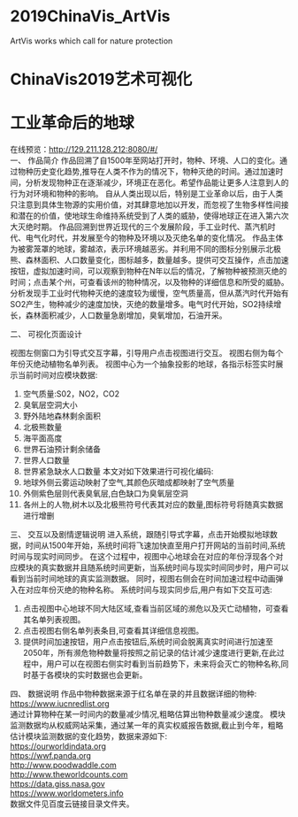 # 2019ChinaVis_ArtVis
ArtVis works which call for nature protection 
# ChinaVis2019艺术可视化
# 工业革命后的地球 
在线预览：http://129.211.128.212:8080/#/<br>
一、	作品简介
作品回溯了自1500年至网站打开时，物种、环境、人口的变化。通过物种历史变化趋势,推导在人类不作为的情况下，物种灭绝的时间。通过加速时间，分析发现物种正在逐渐减少，环境正在恶化。希望作品能让更多人注意到人的行为对环境和物种的影响。
自从人类出现以后，特别是工业革命以后，由于人类只注意到具体生物源的实用价值，对其肆意地加以开发，而忽视了生物多样性间接和潜在的价值，使地球生命维持系统受到了人类的威胁，使得地球正在进入第六次大灭绝时期。
作品回溯到世界近现代的三个发展阶段，手工业时代、蒸汽机时代、电气化时代，并发展至今的物种及环境以及灭绝名单的变化情况。
作品主体为被雾笼罩的地球，雾越浓，表示环境越恶劣。并利用不同的图标分别展示北极熊、森林面积、人口数量变化，图标越多，数量越多。提供可交互操作，点击加速按钮，虚拟加速时间，可以观察到物种在N年以后的情况，了解物种被预测灭绝的时间；点击某个州，可查看该州的物种情况，以及物种的详细信息和所受的威胁。
分析发现手工业时代物种灭绝的速度较为缓慢，空气质量高，但从蒸汽时代开始有SO2产生，物种减少的速度加快，灭绝的数量增多。电气时代开始，SO2持续增长，森林面积减少，人口数量急剧增加，臭氧增加，石油开采。

二、	可视化页面设计
 
视图左侧窗口为引导式交互字幕，引导用户点击视图进行交互。
视图右侧为每个年份灭绝动植物名单列表。
视图中心为一个抽象投影的地球，各指示标签实时展示当前时间对应模块数据:
1.	空气质量:S02，NO2，CO2
2.	臭氧层空洞大小
3.	野外陆地森林剩余面积
4.	北极熊数量
5.	海平面高度
6.	世界石油预计剩余储备
7.	世界人口数量
8.	世界紧急缺水人口数量
本文对如下效果进行可视化编码:
1.	地球外侧云雾运动映射了空气,其颜色灰暗成都映射了空气质量
2.	外侧紫色层则代表臭氧层,白色缺口为臭氧层空洞
3.	各州上的人物,树木以及北极熊符号代表其对应的数量,图标符号将随真实数据进行增删

三、	交互以及剧情逻辑说明
进入系统，跟随引导式字幕，点击开始模拟地球数据，时间从1500年开始，系统时间将飞速加快直至用户打开网站的当前时间,系统时间与现实时间同步。
在这个过程中，视图中心地球会在对应的年份浮现各个对应模块的真实数据并且随系统时间更新，当系统时间与现实时间同步时，用户可以看到当前时间地球的真实监测数据。
同时，视图右侧会在时间加速过程中动画弹入在对应年份灭绝的物种名称。
系统时间与现实同步后,用户有如下交互可选:
1. 点击视图中心地球不同大陆区域,查看当前区域的濒危以及灭亡动植物，可查看其名单列表视图。
2. 点击视图右侧名单列表条目,可查看其详细信息视图。
3. 提供时间加速按钮，用户点击按钮后,系统时间会脱离真实时间进行加速至2050年，所有濒危物种数量将按照之前记录的估计减少速度进行更新,在此过程中，用户可以在视图右侧实时看到当前趋势下，未来将会灭亡的物种名称,同时基于各模块的实时数据也会更新。

四、	数据说明
作品中物种数据来源于红名单在录的并且数据详细的物种: https://www.iucnredlist.org<br>
通过计算物种在某一时间内的数量减少情况,粗略估算出物种数量减少速度。
模块监测数据均从权威网站采集，通过某一年的真实权威报告数据,截止到今年，粗略估计模块监测数据的变化趋势，数据来源如下:<br>
https://ourworldindata.org<br>
https://wwf.panda.org<br>
http://www.poodwaddle.com<br>
http://www.theworldcounts.com<br>
https://data.giss.nasa.gov<br>
https://www.worldometers.info<br>
数据文件见百度云链接目录文件夹。<br>

